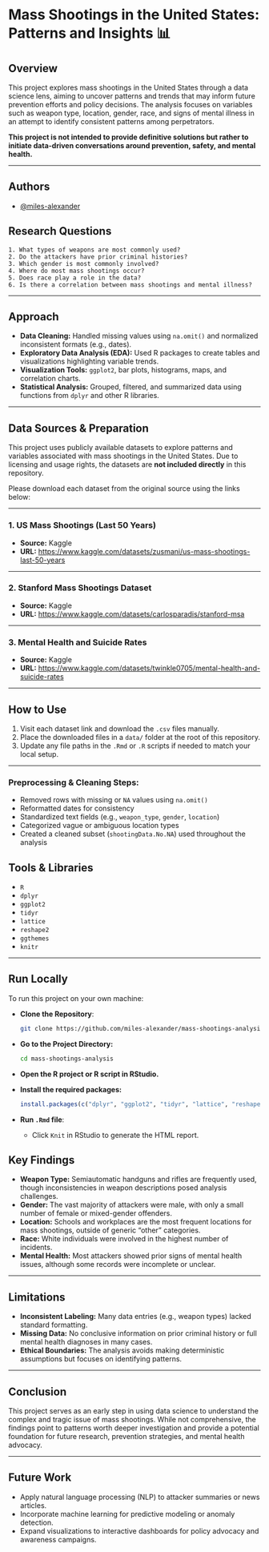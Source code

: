 # Mass Shootings in the United States: Patterns and Insights 📊 

## Overview

This project explores mass shootings in the United States through a data science lens, aiming to uncover patterns and trends that may inform future prevention efforts and policy decisions. The analysis focuses on variables such as weapon type, location, gender, race, and signs of mental illness in an attempt to identify consistent patterns among perpetrators.

**This project is not intended to provide definitive solutions but rather to initiate data-driven conversations around prevention, safety, and mental health.**

---
## Authors

- [@miles-alexander](https://www.github.com/miles-alexander)

## Research Questions

    1. What types of weapons are most commonly used?
    2. Do the attackers have prior criminal histories?
    3. Which gender is most commonly involved?
    4. Where do most mass shootings occur?
    5. Does race play a role in the data?
    6. Is there a correlation between mass shootings and mental illness?

---

## Approach

- **Data Cleaning:** Handled missing values using `na.omit()` and normalized inconsistent formats (e.g., dates).
- **Exploratory Data Analysis (EDA):** Used R packages to create tables and visualizations highlighting variable trends.
- **Visualization Tools:** `ggplot2`, bar plots, histograms, maps, and correlation charts.
- **Statistical Analysis:** Grouped, filtered, and summarized data using functions from `dplyr` and other R libraries.

---

## Data Sources & Preparation

This project uses publicly available datasets to explore patterns and variables associated with mass shootings in the United States. Due to licensing and usage rights, the datasets are **not included directly** in this repository.

Please download each dataset from the original source using the links below:

---

### 1. US Mass Shootings (Last 50 Years)
- **Source:** Kaggle
- **URL:** https://www.kaggle.com/datasets/zusmani/us-mass-shootings-last-50-years

---

### 2. Stanford Mass Shootings Dataset
- **Source:** Kaggle
- **URL:** https://www.kaggle.com/datasets/carlosparadis/stanford-msa

---

### 3. Mental Health and Suicide Rates
- **Source:** Kaggle
- **URL:** https://www.kaggle.com/datasets/twinkle0705/mental-health-and-suicide-rates

---

## How to Use

1. Visit each dataset link and download the `.csv` files manually.
2. Place the downloaded files in a `data/` folder at the root of this repository.
3. Update any file paths in the `.Rmd` or `.R` scripts if needed to match your local setup.

---

### Preprocessing & Cleaning Steps:
- Removed rows with missing or `NA` values using `na.omit()`
- Reformatted dates for consistency
- Standardized text fields (e.g., `weapon_type`, `gender`, `location`)
- Categorized vague or ambiguous location types
- Created a cleaned subset (`shootingData.No.NA`) used throughout the analysis

## Tools & Libraries

- `R`
- `dplyr`
- `ggplot2`
- `tidyr`
- `lattice`
- `reshape2`
- `ggthemes`
- `knitr`

---
## Run Locally

To run this project on your own machine:

- **Clone the Repository**:
   ```bash
   git clone https://github.com/miles-alexander/mass-shootings-analysis.git
   ```

- **Go to the Project Directory:**
    ```bash
    cd mass-shootings-analysis
    ```

- **Open the R project or R script in RStudio.**

- **Install the required packages:**
   ```R
   install.packages(c("dplyr", "ggplot2", "tidyr", "lattice", "reshape2", "ggthemes", "knitr"))
   ```

- **Run `.Rmd` file**:
   - Click `Knit` in RStudio to generate the HTML report.

## Key Findings

- **Weapon Type:** Semiautomatic handguns and rifles are frequently used, though inconsistencies in weapon descriptions posed analysis challenges.
- **Gender:** The vast majority of attackers were male, with only a small number of female or mixed-gender offenders.
- **Location:** Schools and workplaces are the most frequent locations for mass shootings, outside of generic “other” categories.
- **Race:** White individuals were involved in the highest number of incidents.
- **Mental Health:** Most attackers showed prior signs of mental health issues, although some records were incomplete or unclear.

---

## Limitations

- **Inconsistent Labeling:** Many data entries (e.g., weapon types) lacked standard formatting.
- **Missing Data:** No conclusive information on prior criminal history or full mental health diagnoses in many cases.
- **Ethical Boundaries:** The analysis avoids making deterministic assumptions but focuses on identifying patterns.

---

## Conclusion

This project serves as an early step in using data science to understand the complex and tragic issue of mass shootings. While not comprehensive, the findings point to patterns worth deeper investigation and provide a potential foundation for future research, prevention strategies, and mental health advocacy.

---

## Future Work

- Apply natural language processing (NLP) to attacker summaries or news articles.
- Incorporate machine learning for predictive modeling or anomaly detection.
- Expand visualizations to interactive dashboards for policy advocacy and awareness campaigns.


